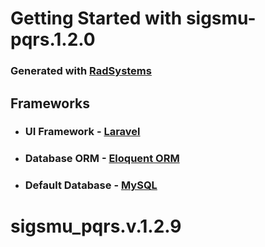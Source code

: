 # Getting Started with sigsmu-pqrs.1.2.0

### Generated with [RadSystems](https://radsystems.io)

## Frameworks

- ### UI Framework - [Laravel](https://laravel.com)

- ### Database ORM - [Eloquent ORM](https://laravel.com/docs/5.0/eloquent)
- ### Default Database - [MySQL](https://www.mysql.com/)
# sigsmu_pqrs.v.1.2.9
